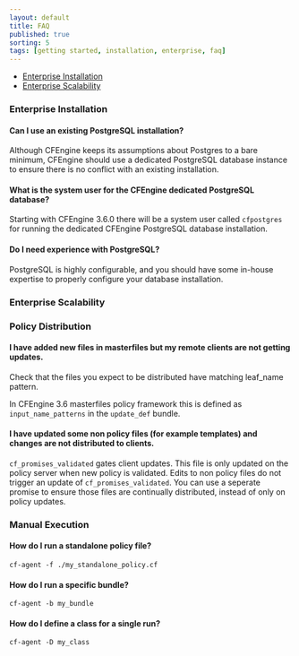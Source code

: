 ```yaml
---
layout: default
title: FAQ
published: true
sorting: 5
tags: [getting started, installation, enterprise, faq]
---
```


* [Enterprise Installation](#enterprise-installation)
* [Enterprise Scalability](#enterprise-scalability)

### Enterprise Installation ###

#### Can I use an existing PostgreSQL installation? ####

Although CFEngine keeps its assumptions about Postgres to a bare minimum, CFEngine should use a dedicated PostgreSQL database instance to ensure there is no conflict with an existing installation.

#### What is the system user for the CFEngine dedicated PostgreSQL database?

Starting with CFEngine 3.6.0 there will be a system user called ```cfpostgres``` for running the dedicated CFEngine PostgreSQL database installation. 

#### Do I need experience with PostgreSQL? ####

PostgreSQL is highly configurable, and you should have some in-house expertise to properly configure your database installation. 

### Enterprise Scalability ###

### Policy Distribution ###

#### I  have added new files in masterfiles but my remote clients are not getting updates. ####

Check that the files you expect to be distributed have matching leaf_name pattern.

In CFEngine 3.6 masterfiles policy framework this is defined as
`input_name_patterns` in the `update_def` bundle.

#### I have updated some non policy files (for example templates) and changes are not distributed to clients. ###

`cf_promises_validated` gates client updates. This file is only updated on the
policy server when new policy is validated. Edits to non policy files do not
trigger an update of `cf_promises_validated`. You can use a seperate promise to
ensure those files are continually distributed, instead of only on policy
updates.

### Manual Execution ###

#### How do I run a standalone policy file? ####

```console
cf-agent -f ./my_standalone_policy.cf
```

#### How do I run a specific bundle? ####

```console
cf-agent -b my_bundle
```

#### How do I define a class for a single run? ####

```console
cf-agent -D my_class
```
